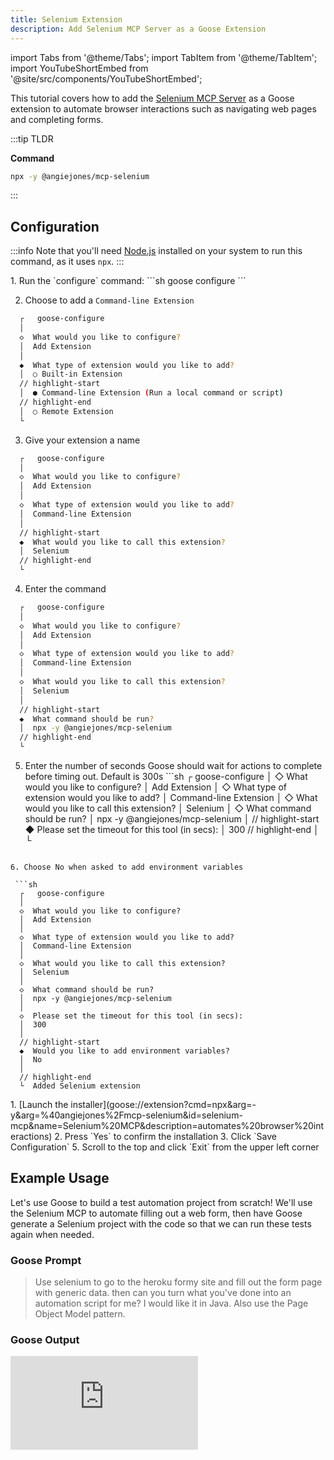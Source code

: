 ```yaml
---
title: Selenium Extension
description: Add Selenium MCP Server as a Goose Extension
---
```


import Tabs from '@theme/Tabs';
import TabItem from '@theme/TabItem';
import YouTubeShortEmbed from '@site/src/components/YouTubeShortEmbed';

<!-- <YouTubeShortEmbed videoUrl="https://www.youtube.com/embed/VIDEO_ID" /> -->


This tutorial covers how to add the [Selenium MCP Server](https://github.com/angiejones/mcp-selenium) as a Goose extension to automate browser interactions such as navigating web pages and completing forms.


:::tip TLDR

**Command**
```sh
npx -y @angiejones/mcp-selenium
```
:::

## Configuration

:::info
Note that you'll need [Node.js](https://nodejs.org/) installed on your system to run this command, as it uses `npx`.
:::


<Tabs groupId="interface">
  <TabItem value="cli" label="Goose CLI" default>
  1. Run the `configure` command:
  ```sh
  goose configure
  ```

  2. Choose to add a `Command-line Extension`
  ```sh
    ┌   goose-configure 
    │
    ◇  What would you like to configure?
    │  Add Extension 
    │
    ◆  What type of extension would you like to add?
    │  ○ Built-in Extension 
    // highlight-start    
    │  ● Command-line Extension (Run a local command or script)
    // highlight-end    
    │  ○ Remote Extension 
    └ 
  ```

  3. Give your extension a name
  ```sh
    ┌   goose-configure 
    │
    ◇  What would you like to configure?
    │  Add Extension 
    │
    ◇  What type of extension would you like to add?
    │  Command-line Extension 
    │
    // highlight-start
    ◆  What would you like to call this extension?
    │  Selenium
    // highlight-end
    └ 
  ```

  4. Enter the command
  ```sh
    ┌   goose-configure 
    │
    ◇  What would you like to configure?
    │  Add Extension 
    │
    ◇  What type of extension would you like to add?
    │  Command-line Extension 
    │
    ◇  What would you like to call this extension?
    │  Selenium
    │
    // highlight-start
    ◆  What command should be run?
    │  npx -y @angiejones/mcp-selenium
    // highlight-end
    └ 
  ```  

  5. Enter the number of seconds Goose should wait for actions to complete before timing out. Default is 300s
    ```sh
    ┌   goose-configure 
    │
    ◇  What would you like to configure?
    │  Add Extension 
    │
    ◇  What type of extension would you like to add?
    │  Command-line Extension 
    │
    ◇  What would you like to call this extension?
    │  Selenium
    │
    ◇  What command should be run?
    │  npx -y @angiejones/mcp-selenium
    │
    // highlight-start
    ◆  Please set the timeout for this tool (in secs):
    │  300
    // highlight-end
    │
    └ 
  ``` 
  
  6. Choose No when asked to add environment variables

   ```sh
    ┌   goose-configure 
    │
    ◇  What would you like to configure?
    │  Add Extension 
    │
    ◇  What type of extension would you like to add?
    │  Command-line Extension 
    │
    ◇  What would you like to call this extension?
    │  Selenium
    │
    ◇  What command should be run?
    │  npx -y @angiejones/mcp-selenium
    │     
    ◇  Please set the timeout for this tool (in secs):
    │  300
    │    
    // highlight-start
    ◆  Would you like to add environment variables?
    │  No 
    │
    // highlight-end
    └  Added Selenium extension
  ```  

  </TabItem>
  <TabItem value="ui" label="Goose Desktop">
  1. [Launch the installer](goose://extension?cmd=npx&arg=-y&arg=%40angiejones%2Fmcp-selenium&id=selenium-mcp&name=Selenium%20MCP&description=automates%20browser%20interactions)
  2. Press `Yes` to confirm the installation
  3. Click `Save Configuration`
  5. Scroll to the top and click `Exit` from the upper left corner
  </TabItem>
</Tabs>

## Example Usage

Let's use Goose to build a test automation project from scratch! We'll use the Selenium MCP to automate filling out a web form, then have Goose generate a Selenium project with the code so that we can run these tests again when needed.


### Goose Prompt

> Use selenium to go to the heroku formy site and fill out the form page with generic data. then can you turn what you've done into an automation script for me? I would like it in Java. Also use the Page Object Model pattern.


### Goose Output

<iframe class="aspect-ratio" src="https://www.youtube.com/embed/mRV0N8hcgYA?start=28&end=152" title="YouTube video player" frameborder="0" allow="accelerometer; autoplay; clipboard-write; encrypted-media; gyroscope; picture-in-picture; web-share" referrerpolicy="strict-origin-when-cross-origin" allowfullscreen></iframe>